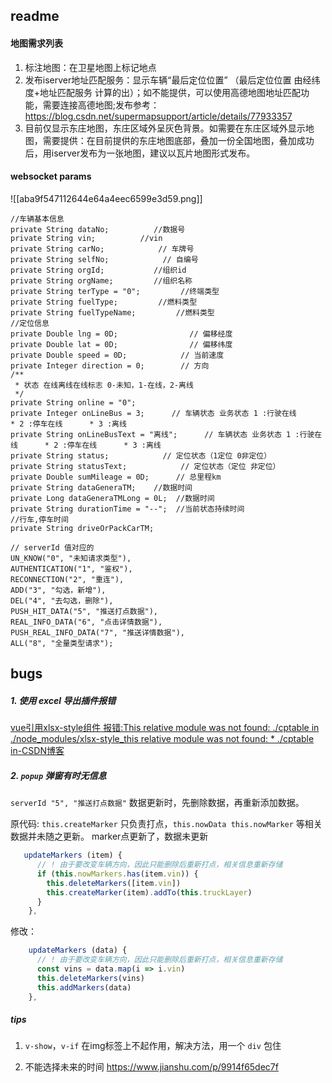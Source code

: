 
## readme
#### 地图需求列表

1. 标注地图：在卫星地图上标记地点
2. 发布iserver地址匹配服务：显示车辆“最后定位位置” （最后定位位置 由经纬度+地址匹配服务 计算的出）；如不能提供，可以使用高德地图地址匹配功能，需要连接高德地图;发布参考：https://blog.csdn.net/supermapsupport/article/details/77933357
3. 目前仅显示东庄地图，东庄区域外呈灰色背景。如需要在东庄区域外显示地图，需要提供：在目前提供的东庄地图底部，叠加一份全国地图，叠加成功后，用iserver发布为一张地图，建议以瓦片地图形式发布。
#### websocket params

![[aba9f547112644e64a4eec6599e3d59.png]]

```
//车辆基本信息
private String dataNo;          //数据号
private String vin;          //vin
private String carNo;            // 车牌号
private String selfNo;            // 自编号
private String orgId;           //组织id
private String orgName;         //组织名称
private String terType = "0";         //终端类型
private String fuelType;         //燃料类型
private String fuelTypeName;         //燃料类型
//定位信息
private Double lng = 0D;                // 偏移经度
private Double lat = 0D;                // 偏移纬度
private Double speed = 0D;            // 当前速度
private Integer direction = 0;        // 方向
/**
 * 状态 在线离线在线标志 0-未知，1-在线，2-离线
 */
private String online = "0";
private Integer onLineBus = 3;      // 车辆状态 业务状态 1 :行驶在线      * 2 :停车在线      * 3 :离线
private String onLineBusText = "离线";      // 车辆状态 业务状态 1 :行驶在线      * 2 :停车在线      * 3 :离线
private String status;            // 定位状态（1定位 0非定位）
private String statusText;            // 定位状态（定位 非定位）
private Double sumMileage = 0D;      // 总里程km
private String dataGeneraTM;    //数据时间
private Long dataGeneraTMLong = 0L;  //数据时间
private String durationTime = "--";  //当前状态持续时间
//行车,停车时间
private String driveOrPackCarTM;

// serverId 值对应的
UN_KNOW("0", "未知请求类型"),
AUTHENTICATION("1", "鉴权"),
RECONNECTION("2", "重连"),
ADD("3", "勾选，新增"),
DEL("4", "去勾选，删除"),
PUSH_HIT_DATA("5", "推送打点数据"),
REAL_INFO_DATA("6", "点击详情数据"),
PUSH_REAL_INFO_DATA("7", "推送详情数据"),
ALL("8", "全量类型请求");
```
## bugs

##### 1. 使用 excel 导出插件报错
[vue引用xlsx-style组件 报错:This relative module was not found: ./cptable in ./node_modules/xlsx-style_this relative module was not found: * ./cptable in-CSDN博客](https://blog.csdn.net/loveLifeLoveCoding/article/details/117280051)

##### 2. `popup` 弹窗有时无信息
`serverId "5", "推送打点数据"` 数据更新时，先删除数据，再重新添加数据。

原代码: `this.createMarker` 只负责打点，`this.nowData this.nowMarker` 等相关数据并未随之更新。 marker点更新了，数据未更新
```js
   updateMarkers (item) {
      // ! 由于要改变车辆方向，因此只能删除后重新打点，相关信息重新存储
      if (this.nowMarkers.has(item.vin)) {
        this.deleteMarkers([item.vin])
        this.createMarker(item).addTo(this.truckLayer)
      }
    },
```
修改：
```js
    updateMarkers (data) {
      // ! 由于要改变车辆方向，因此只能删除后重新打点，相关信息重新存储
      const vins = data.map(i => i.vin)
      this.deleteMarkers(vins)
      this.addMarkers(data)
    },
```

##### tips
1. `v-show`，`v-if` 在img标签上不起作用，解决方法，用一个 `div` 包住

2. 不能选择未来的时间
https://www.jianshu.com/p/9914f65dec7f
